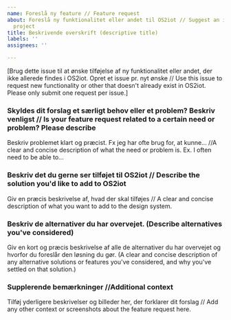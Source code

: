 ```yaml
---
name: Foreslå ny feature // Feature request
about: Foreslå ny funktionalitet eller andet til OS2iot // Suggest an idea for this
  project
title: Beskrivende overskrift (descriptive title)
labels: ''
assignees: ''

---
```


[Brug dette issue til at ønske tilføjelse af ny funktionalitet eller andet, der ikke allerede findes i OS2iot. Opret et issue pr. nyt ønske // Use this issue to request new functionality or other that doesn't already exist in OS2iot. Please only submit one request per issue.]

### Skyldes dit forslag et særligt behov eller et problem? Beskriv venligst // Is your feature request related to a certain need or problem? Please describe
Beskriv problemet klart og præcist. Fx jeg har ofte brug for, at kunne... //A clear and concise description of what the need or problem is. Ex. I often need to be able to...

### Beskriv det du gerne ser tilføjet til OS2iot // Describe the solution you'd like to add to OS2iot
Giv en præcis beskrivelse af, hvad der skal tilføjes // A clear and concise description of what you want to add to the design system.

### Beskriv de alternativer du har overvejet. (Describe alternatives you've considered)
Giv en kort og præcis beskrivelse af alle de alternativer du har overvejet og hvorfor du foreslår den løsning du gør. (A clear and concise description of any alternative solutions or features you've considered, and why you've settled on that solution.)

### Supplerende bemærkninger //Additional context
Tilføj yderligere beskrivelser og billeder her, der forklarer dit forslag // Add any other context or screenshots about the feature request here.
